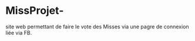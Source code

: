 # MissProjet-
site web permettant de faire le vote des Misses via une pagre de connexion liée via FB.
